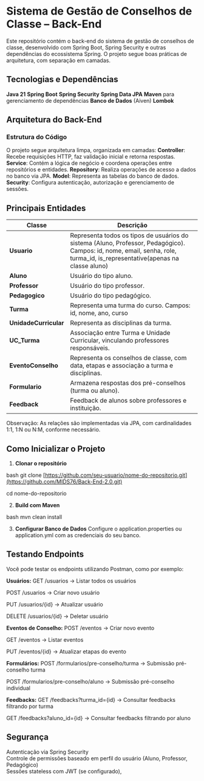 # Sistema de Gestão de Conselhos de Classe – Back-End

Este repositório contém o back-end do sistema de gestão de conselhos de classe, desenvolvido com Spring Boot, Spring Security e outras dependências do ecossistema Spring. O projeto segue boas práticas de arquitetura, com separação em camadas.

## Tecnologias e Dependências
**Java 21**
**Spring Boot**
**Spring Security**
**Spring Data JPA**
**Maven** para gerenciamento de dependências
**Banco de Dados** (Aiven)
**Lombok**

## Arquitetura do Back-End

### Estrutura do Código
O projeto segue arquitetura limpa, organizada em camadas:
**Controller**: Recebe requisições HTTP, faz validação inicial e retorna respostas.
**Service**: Contém a lógica de negócio e coordena operações entre repositórios e entidades.
**Repository**: Realiza operações de acesso a dados no banco via JPA.
**Model**: Representa as tabelas do banco de dados.
**Security**: Configura autenticação, autorização e gerenciamento de sessões.

## Principais Entidades

| Classe                | Descrição                                                                                                                                                                  |
|-----------------------|----------------------------------------------------------------------------------------------------------------------------------------------------------------------------|
| **Usuario**           | Representa todos os tipos de usuários do sistema (Aluno, Professor, Pedagógico). Campos: id, nome, email, senha, role, turma_id, is_representative(apenas na classe aluno) |
| **Aluno**             | Usuário do tipo aluno.                                                                                                                              |
| **Professor**         | Usuário do tipo professor.                                                                                                                                                 |
| **Pedagogico**        | Usuário do tipo pedagógico.                                                                                                                                                |
| **Turma**             | Representa uma turma do curso. Campos: id, nome, ano, curso                                                                                                                |
| **UnidadeCurricular** | Representa as disciplinas da turma.                                                                                                                                     |
| **UC_Turma**          | Associação entre Turma e Unidade Curricular, vinculando professores responsáveis.                                                                                          |
| **EventoConselho**    | Representa os conselhos de classe, com data, etapas e associação a turma e disciplinas.                                                                                    |
| **Formulario**        | Armazena respostas dos pré-conselhos (turma ou aluno).                                                                                                                     |
| **Feedback**          | Feedback de alunos sobre professores e instituição.                                                                                                                        |                                                                                                                                 |

Observação: As relações são implementadas via JPA, com cardinalidades 1:1, 1:N ou N:M, conforme necessário.

## Como Inicializar o Projeto

1. **Clonar o repositório**
   
bash
   git clone [https://github.com/seu-usuario/nome-do-repositorio.git](https://github.com/MIDS76/Back-End-2.0.git)
   
   cd nome-do-repositorio
   

2. **Build com Maven**
   
bash
   mvn clean install
   

3. **Configurar Banco de Dados**
   Configure o application.properties ou application.yml com as credenciais do seu banco.

## Testando Endpoints
Você pode testar os endpoints utilizando Postman, como por exemplo:

**Usuários:**
GET /usuarios → Listar todos os usuários

POST /usuarios → Criar novo usuário

PUT /usuarios/{id} → Atualizar usuário

DELETE /usuarios/{id} → Deletar usuário


**Eventos de Conselho:**
POST /eventos → Criar novo evento

GET /eventos → Listar eventos

PUT /eventos/{id} → Atualizar etapas do evento


**Formulários:**
POST /formularios/pre-conselho/turma → Submissão pré-conselho turma

POST /formularios/pre-conselho/aluno → Submissão pré-conselho individual


**Feedbacks:**
GET /feedbacks?turma_id={id} → Consultar feedbacks filtrando por turma

GET /feedbacks?aluno_id={id} → Consultar feedbacks filtrando por aluno

## Segurança
Autenticação via Spring Security  
Controle de permissões baseado em perfil do usuário (Aluno, Professor, Pedagógico)  
Sessões stateless com JWT (se configurado),
